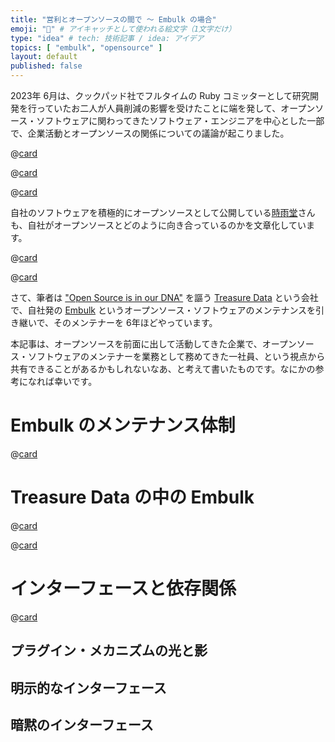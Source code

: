 ```yaml
---
title: "営利とオープンソースの間で 〜 Embulk の場合"
emoji: "🧬️" # アイキャッチとして使われる絵文字（1文字だけ）
type: "idea" # tech: 技術記事 / idea: アイデア
topics: [ "embulk", "opensource" ]
layout: default
published: false
---
```


2023年 6月は、クックパッド社でフルタイムの Ruby コミッターとして研究開発を行っていたお二人が人員削減の影響を受けたことに端を発して、オープンソース・ソフトウェアに関わってきたソフトウェア・エンジニアを中心とした一部で、企業活動とオープンソースの関係についての議論が起こりました。

@[card](https://note.com/cookpad/n/nc1b63628422c)

@[card](https://note.com/ruiu/n/ndfcda9adb748)

@[card](https://knqyf263.hatenablog.com/entry/2023/06/07/175830)

自社のソフトウェアを積極的にオープンソースとして公開している[時雨堂](https://shiguredo.jp/)さんも、自社がオープンソースとどのように向き合っているのかを文章化しています。

@[card](https://voluntas.medium.com/%E4%BC%81%E6%A5%AD-oss-%E3%82%92%E7%B6%99%E7%B6%9A%E9%96%8B%E7%99%BA%E3%81%99%E3%82%8B%E3%81%9F%E3%82%81%E3%81%AB%E3%82%84%E3%81%A3%E3%81%A6%E3%81%84%E3%82%8B%E3%81%93%E3%81%A8-c783be34ccde)

@[card](https://voluntas.medium.com/%E6%99%82%E9%9B%A8%E5%A0%82%E3%81%AF%E4%BD%95%E3%82%92%E3%81%97%E3%81%A6%E3%81%84%E3%82%8B%E4%BC%9A%E7%A4%BE%E3%81%AA%E3%81%AE%E3%81%8B-a32fbd5a746a)

さて、筆者は ["Open Source is in our DNA"](https://www.treasuredata.com/opensource/) を謳う [Treasure Data](https://www.treasuredata.com/) という会社で、自社発の [Embulk](https://www.embulk.org/) というオープンソース・ソフトウェアのメンテナンスを引き継いで、そのメンテナーを 6年ほどやっています。

本記事は、オープンソースを前面に出して活動してきた企業で、オープンソース・ソフトウェアのメンテナーを業務として務めてきた一社員、という視点から共有できることがあるかもしれないなあ、と考えて書いたものです。なにかの参考になれば幸いです。


Embulk のメンテナンス体制
==========================

@[card](https://zenn.dev/dmikurube/articles/embulk-maintenance-gets-open)


Treasure Data の中の Embulk
============================

@[card](https://techplay.jp/event/879660)

@[card](https://api-docs.treasuredata.com/blog/embulk-in-td/)


インターフェースと依存関係
===========================

@[card](https://docs.google.com/presentation/d/e/2PACX-1vQf7dSmMDTBqQQgF-NcMqCssWv34BIVacK6_4xrMAIJnbqNXt65goIW0PhzfXIUSJf_SKgEmS5Ujqvo/pub?start=false&loop=false&slide=id.p)

プラグイン・メカニズムの光と影
-------------------------------

明示的なインターフェース
-------------------------

暗黙のインターフェース
-----------------------
